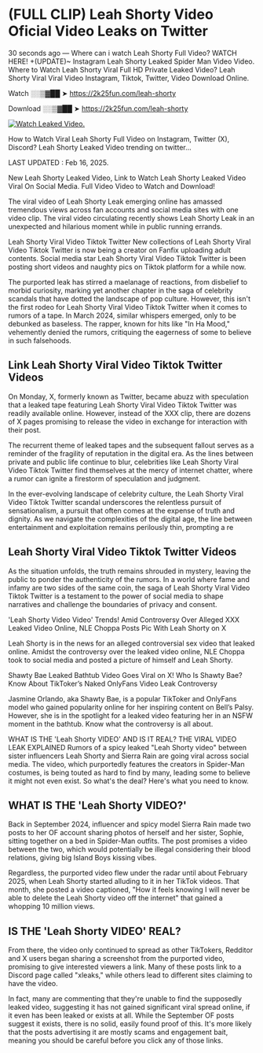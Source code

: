 # (FULL CLIP) Leah Shorty Video Oficial Video Leaks on Twitter

30 seconds ago — Where can i watch Leah Shorty Full Video? WATCH HERE! +(UPDATE)~ Instagram Leah Shorty Leaked Spider Man Video Video. Where to Watch Leah Shorty Viral Full HD Private Leaked Video? Leah Shorty Viral Viral Video Instagram, Tiktok, Twitter, Video Download Online.

Watch ░░▒▓██ ➤ https://2k25fun.com/leah-shorty

Download ░░▒▓██ ➤ https://2k25fun.com/leah-shorty

[![Watch Leaked Video.](https://miro.medium.com/v2/resize:fit:828/format:webp/1*cilzJN44JGOrTw9NJCrNHA.gif "Watch Leaked Video")](https://2k25fun.com/leah-shorty)

How to Watch Viral Leah Shorty Full Video on Instagram, Twitter (X), Discord? Leah Shorty Leaked Video trending on twitter...

LAST UPDATED : Feb 16, 2025.

New Leah Shorty Leaked Video, Link to Watch Leah Shorty Leaked Video Viral On Social Media. Full Video Video to Watch and Download!

The viral video of Leah Shorty Leak emerging online has amassed tremendous views across fan accounts and social media sites with one video clip. The viral video circulating recently shows Leah Shorty Leak in an unexpected and hilarious moment while in public running errands.

Leah Shorty Viral Video Tiktok Twitter New collections of Leah Shorty Viral Video Tiktok Twitter is now being a creator on Fanfix uploading adult contents. Social media star Leah Shorty Viral Video Tiktok Twitter is been posting short videos and naughty pics on Tiktok platform for a while now.

The purported leak has stirred a maelanage of reactions, from disbelief to morbid curiosity, marking yet another chapter in the saga of celebrity scandals that have dotted the landscape of pop culture. However, this isn't the first rodeo for Leah Shorty Viral Video Tiktok Twitter when it comes to rumors of a tape. In March 2024, similar whispers emerged, only to be debunked as baseless. The rapper, known for hits like "In Ha Mood," vehemently denied the rumors, critiquing the eagerness of some to believe in such falsehoods.

## Link Leah Shorty Viral Video Tiktok Twitter Videos

On Monday, X, formerly known as Twitter, became abuzz with speculation that a leaked tape featuring Leah Shorty Viral Video Tiktok Twitter was readily available online. However, instead of the XXX clip, there are dozens of X pages promising to release the video in exchange for interaction with their post.

The recurrent theme of leaked tapes and the subsequent fallout serves as a reminder of the fragility of reputation in the digital era. As the lines between private and public life continue to blur, celebrities like Leah Shorty Viral Video Tiktok Twitter find themselves at the mercy of internet chatter, where a rumor can ignite a firestorm of speculation and judgment.

In the ever-evolving landscape of celebrity culture, the Leah Shorty Viral Video Tiktok Twitter scandal underscores the relentless pursuit of sensationalism, a pursuit that often comes at the expense of truth and dignity. As we navigate the complexities of the digital age, the line between entertainment and exploitation remains perilously thin, prompting a re

##  Leah Shorty Viral Video Tiktok Twitter Videos

As the situation unfolds, the truth remains shrouded in mystery, leaving the public to ponder the authenticity of the rumors. In a world where fame and infamy are two sides of the same coin, the saga of Leah Shorty Viral Video Tiktok Twitter is a testament to the power of social media to shape narratives and challenge the boundaries of privacy and consent.

'Leah Shorty Video Video' Trends! Amid Controversy Over Alleged XXX Leaked Video Online, NLE Choppa Posts Pic With Leah Shorty on X

Leah Shorty is in the news for an alleged controversial sex video that leaked online. Amidst the controversy over the leaked video online, NLE Choppa took to social media and posted a picture of himself and Leah Shorty.

Shawty Bae Leaked Bathtub Video Goes Viral on X! Who Is Shawty Bae? Know About TikToker’s Naked OnlyFans Video Leak Controversy

Jasmine Orlando, aka Shawty Bae, is a popular TikToker and OnlyFans model who gained popularity online for her inspiring content on Bell’s Palsy. However, she is in the spotlight for a leaked video featuring her in an NSFW moment in the bathtub. Know what the controversy is all about.

WHAT IS THE 'Leah Shorty VIDEO' AND IS IT REAL? THE VIRAL VIDEO LEAK EXPLAINED Rumors of a spicy leaked "Leah Shorty video" between sister influencers Leah Shorty and Sierra Rain are going viral across social media. The video, which purportedly features the creators in Spider-Man costumes, is being touted as hard to find by many, leading some to believe it might not even exist. So what's the deal? Here's what you need to know.

## WHAT IS THE 'Leah Shorty VIDEO?'

Back in September 2024, influencer and spicy model Sierra Rain made two posts to her OF account sharing photos of herself and her sister, Sophie, sitting together on a bed in Spider-Man outfits. The post promises a video between the two, which would potentially be illegal considering their blood relations, giving big Island Boys kissing vibes.

Regardless, the purported video flew under the radar until about February 2025, when Leah Shorty started alluding to it in her TikTok videos. That month, she posted a video captioned, "How it feels knowing I will never be able to delete the Leah Shorty video off the internet" that gained a whopping 10 million views.

## IS THE 'Leah Shorty VIDEO' REAL?

From there, the video only continued to spread as other TikTokers, Redditor and X users began sharing a screenshot from the purported video, promising to give interested viewers a link. Many of these posts link to a Discord page called "xleaks," while others lead to different sites claiming to have the video.

In fact, many are commenting that they're unable to find the supposedly leaked video, suggesting it has not gained significant viral spread online, if it even has been leaked or exists at all. While the September OF posts suggest it exists, there is no solid, easily found proof of this. It's more likely that the posts advertising it are mostly scams and engagement bait, meaning you should be careful before you click any of those links.